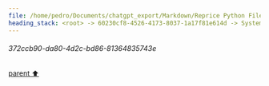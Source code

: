```yaml
---
file: /home/pedro/Documents/chatgpt_export/Markdown/Reprice Python File Updates.md
heading_stack: <root> -> 60230cf8-4526-4173-8037-1a17f81e614d -> System -> 372ccb90-da80-4d2c-bd86-81364835743e
---
```

###### 372ccb90-da80-4d2c-bd86-81364835743e
[parent ⬆️](#60230cf8-4526-4173-8037-1a17f81e614d)

